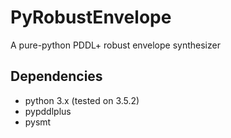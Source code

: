 PyRobustEnvelope
================

A pure-python PDDL+ robust envelope synthesizer

Dependencies
------------
* python 3.x (tested on 3.5.2)
* pypddlplus
* pysmt
